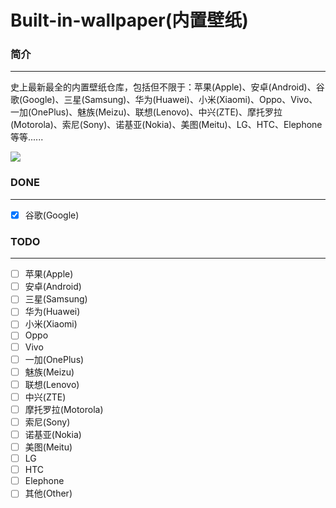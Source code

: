 # Built-in-wallpaper(内置壁纸)
### 简介
<hr>

史上最新最全的内置壁纸仓库，包括但不限于：苹果(Apple)、安卓(Android)、谷歌(Google)、三星(Samsung)、华为(Huawei)、小米(Xiaomi)、Oppo、Vivo、一加(OnePlus)、魅族(Meizu)、联想(Lenovo)、中兴(ZTE)、摩托罗拉(Motorola)、索尼(Sony)、诺基亚(Nokia)、美图(Meitu)、LG、HTC、Elephone等等......

![](https://7.dusays.com/2021/03/21/e2e629f23933d.png)

### DONE

<hr>

- [x] 谷歌(Google)

### TODO

<hr>

- [ ] 苹果(Apple)
- [ ] 安卓(Android)
- [ ] 三星(Samsung)
- [ ] 华为(Huawei)
- [ ] 小米(Xiaomi)
- [ ] Oppo
- [ ] Vivo
- [ ] 一加(OnePlus)
- [ ] 魅族(Meizu)
- [ ] 联想(Lenovo)
- [ ] 中兴(ZTE)
- [ ] 摩托罗拉(Motorola)
- [ ] 索尼(Sony)
- [ ] 诺基亚(Nokia)
- [ ] 美图(Meitu)
- [ ] LG
- [ ] HTC
- [ ] Elephone
- [ ] 其他(Other)